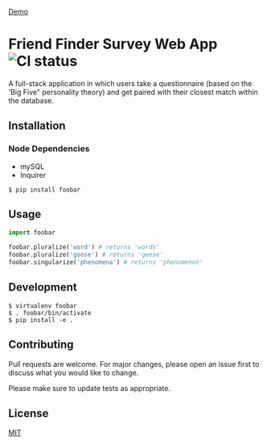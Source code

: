 [Demo](https://youtu.be/ql8hTNxyg44)

# Friend Finder Survey Web App ![CI status](https://img.shields.io/badge/build-passing-brightgreen.svg)

A full-stack application in which users take a questionnaire (based on the 'Big Five" personality theory) and get paired with their closest match within the database.

## Installation

### Node Dependencies
* mySQL
* Inquirer

`$ pip install foobar`

## Usage

```python
import foobar

foobar.pluralize('word') # returns 'words'
foobar.pluralize('goose') # returns 'geese'
foobar.singularize('phenomena') # returns 'phenomenon'
```

## Development
```
$ virtualenv foobar
$ . foobar/bin/activate
$ pip install -e .
```

## Contributing
Pull requests are welcome. For major changes, please open an issue first to discuss what you would like to change.

Please make sure to update tests as appropriate.

## License
[MIT](https://choosealicense.com/licenses/mit/)

